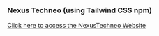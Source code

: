 <h3>Nexus Techneo (using Tailwind CSS npm)</h3>
<a href="https://vik-kalsi.github.io/nexustechneo_npm/src/index.html">Click here to access the NexusTechneo Website</a>
